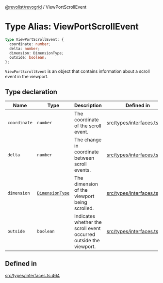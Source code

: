 [@revolist/revogrid](README.md) / ViewPortScrollEvent

# Type Alias: ViewPortScrollEvent

```ts
type ViewPortScrollEvent: {
  coordinate: number;
  delta: number;
  dimension: DimensionType;
  outside: boolean;
};
```

`ViewPortScrollEvent` is an object that contains information about a scroll
event in the viewport.

## Type declaration

| Name | Type | Description | Defined in |
| ------ | ------ | ------ | ------ |
| `coordinate` | `number` | The coordinate of the scroll event. | [src/types/interfaces.ts:472](https://github.com/revolist/revogrid/blob/11c1e89888ac9588cc703e312811b4cdaf67f0fb/src/types/interfaces.ts#L472) |
| `delta` | `number` | The change in coordinate between scroll events. | [src/types/interfaces.ts:476](https://github.com/revolist/revogrid/blob/11c1e89888ac9588cc703e312811b4cdaf67f0fb/src/types/interfaces.ts#L476) |
| `dimension` | [`DimensionType`](TypeAlias.DimensionType.md) | The dimension of the viewport being scrolled. | [src/types/interfaces.ts:468](https://github.com/revolist/revogrid/blob/11c1e89888ac9588cc703e312811b4cdaf67f0fb/src/types/interfaces.ts#L468) |
| `outside` | `boolean` | Indicates whether the scroll event occurred outside the viewport. | [src/types/interfaces.ts:480](https://github.com/revolist/revogrid/blob/11c1e89888ac9588cc703e312811b4cdaf67f0fb/src/types/interfaces.ts#L480) |

## Defined in

[src/types/interfaces.ts:464](https://github.com/revolist/revogrid/blob/11c1e89888ac9588cc703e312811b4cdaf67f0fb/src/types/interfaces.ts#L464)

